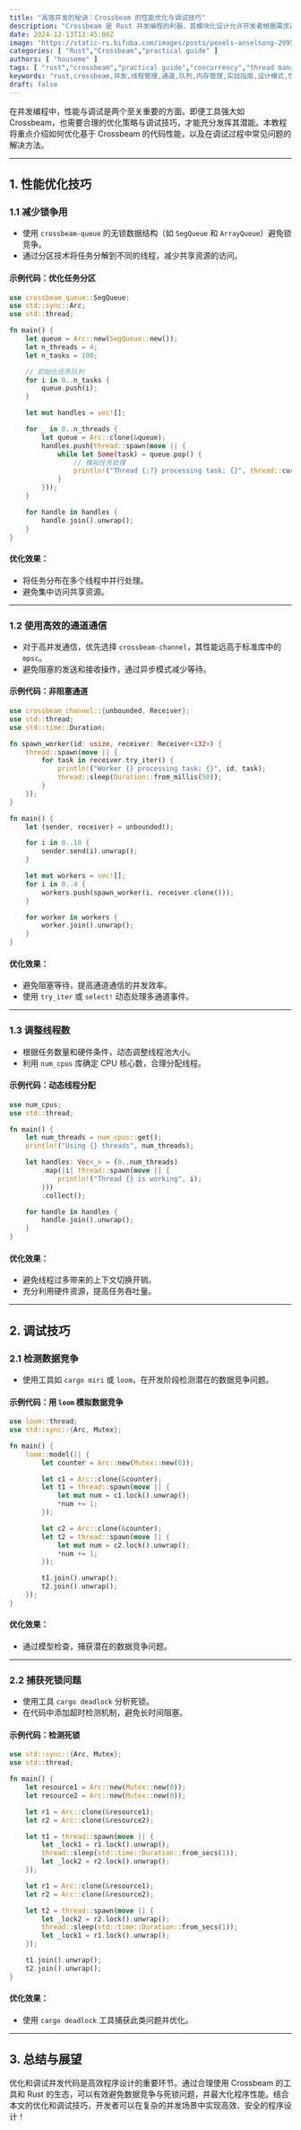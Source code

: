 ```yaml
---
title: "高效并发的秘诀：Crossbeam 的性能优化与调试技巧"
description: "Crossbeam 是 Rust 并发编程的利器，其模块化设计允许开发者根据需求选择性地使用功能强大的工具。在并发编程中，性能与调试是两个至关重要的方面。即便工具强大如 Crossbeam，也需要合理的优化策略与调试技巧，才能充分发挥其潜能。本教程将重点介绍如何优化基于 Crossbeam 的代码性能，以及在调试过程中常见问题的解决方法。"
date: 2024-12-13T12:45:00Z
image: "https://static-rs.bifuba.com/images/posts/pexels-anselsong-29956274-1920.jpg"
categories: [ "Rust","Crossbeam","practical guide" ]
authors: [ "houseme" ]
tags: [ "rust","crossbeam","practical guide","concurrency","thread management","channel","queue","memory management","performance optimization","debugging" ]
keywords: "rust,crossbeam,并发,线程管理,通道,队列,内存管理,实战指南,设计模式,性能优化,调试技巧"
draft: false
---
```



在并发编程中，性能与调试是两个至关重要的方面。即便工具强大如 Crossbeam，也需要合理的优化策略与调试技巧，才能充分发挥其潜能。本教程将重点介绍如何优化基于 Crossbeam 的代码性能，以及在调试过程中常见问题的解决方法。

---

## **1. 性能优化技巧**

### **1.1 减少锁争用**

- 使用 `crossbeam-queue` 的无锁数据结构（如 `SegQueue` 和 `ArrayQueue`）避免锁竞争。
- 通过分区技术将任务分解到不同的线程，减少共享资源的访问。

#### 示例代码：优化任务分区

```rust
use crossbeam_queue::SegQueue;
use std::sync::Arc;
use std::thread;

fn main() {
    let queue = Arc::new(SegQueue::new());
    let n_threads = 4;
    let n_tasks = 100;

    // 初始化任务队列
    for i in 0..n_tasks {
        queue.push(i);
    }

    let mut handles = vec![];

    for _ in 0..n_threads {
        let queue = Arc::clone(&queue);
        handles.push(thread::spawn(move || {
            while let Some(task) = queue.pop() {
                // 模拟任务处理
                println!("Thread {:?} processing task: {}", thread::current().id(), task);
            }
        }));
    }

    for handle in handles {
        handle.join().unwrap();
    }
}
```

#### 优化效果：

- 将任务分布在多个线程中并行处理。
- 避免集中访问共享资源。

---

### **1.2 使用高效的通道通信**

- 对于高并发通信，优先选择 `crossbeam-channel`，其性能远高于标准库中的 `mpsc`。
- 避免阻塞的发送和接收操作，通过异步模式减少等待。

#### 示例代码：非阻塞通道

```rust
use crossbeam_channel::{unbounded, Receiver};
use std::thread;
use std::time::Duration;

fn spawn_worker(id: usize, receiver: Receiver<i32>) {
    thread::spawn(move || {
        for task in receiver.try_iter() {
            println!("Worker {} processing task: {}", id, task);
            thread::sleep(Duration::from_millis(50));
        }
    });
}

fn main() {
    let (sender, receiver) = unbounded();

    for i in 0..10 {
        sender.send(i).unwrap();
    }

    let mut workers = vec![];
    for i in 0..4 {
        workers.push(spawn_worker(i, receiver.clone()));
    }

    for worker in workers {
        worker.join().unwrap();
    }
}
```

#### 优化效果：

- 避免阻塞等待，提高通道通信的并发效率。
- 使用 `try_iter` 或 `select!` 动态处理多通道事件。

---

### **1.3 调整线程数**

- 根据任务数量和硬件条件，动态调整线程池大小。
- 利用 `num_cpus` 库确定 CPU 核心数，合理分配线程。

#### 示例代码：动态线程分配

```rust
use num_cpus;
use std::thread;

fn main() {
    let num_threads = num_cpus::get();
    println!("Using {} threads", num_threads);

    let handles: Vec<_> = (0..num_threads)
        .map(|i| thread::spawn(move || {
            println!("Thread {} is working", i);
        }))
        .collect();

    for handle in handles {
        handle.join().unwrap();
    }
}
```

#### 优化效果：

- 避免线程过多带来的上下文切换开销。
- 充分利用硬件资源，提高任务吞吐量。

---

## **2. 调试技巧**

### **2.1 检测数据竞争**

- 使用工具如 `cargo miri` 或 `loom`，在开发阶段检测潜在的数据竞争问题。

#### 示例代码：用 `loom` 模拟数据竞争

```rust
use loom::thread;
use std::sync::{Arc, Mutex};

fn main() {
    loom::model(|| {
        let counter = Arc::new(Mutex::new(0));

        let c1 = Arc::clone(&counter);
        let t1 = thread::spawn(move || {
            let mut num = c1.lock().unwrap();
            *num += 1;
        });

        let c2 = Arc::clone(&counter);
        let t2 = thread::spawn(move || {
            let mut num = c2.lock().unwrap();
            *num += 1;
        });

        t1.join().unwrap();
        t2.join().unwrap();
    });
}
```

#### 优化效果：

- 通过模型检查，捕获潜在的数据竞争问题。

---

### **2.2 捕获死锁问题**

- 使用工具 `cargo deadlock` 分析死锁。
- 在代码中添加超时检测机制，避免长时间阻塞。

#### 示例代码：检测死锁

```rust
use std::sync::{Arc, Mutex};
use std::thread;

fn main() {
    let resource1 = Arc::new(Mutex::new(0));
    let resource2 = Arc::new(Mutex::new(0));

    let r1 = Arc::clone(&resource1);
    let r2 = Arc::clone(&resource2);

    let t1 = thread::spawn(move || {
        let _lock1 = r1.lock().unwrap();
        thread::sleep(std::time::Duration::from_secs(1));
        let _lock2 = r2.lock().unwrap();
    });

    let r1 = Arc::clone(&resource1);
    let r2 = Arc::clone(&resource2);

    let t2 = thread::spawn(move || {
        let _lock2 = r2.lock().unwrap();
        thread::sleep(std::time::Duration::from_secs(1));
        let _lock1 = r1.lock().unwrap();
    });

    t1.join().unwrap();
    t2.join().unwrap();
}
```

#### 优化效果：

- 使用 `cargo deadlock` 工具捕获此类问题并优化。

---

## **3. 总结与展望**

优化和调试并发代码是高效程序设计的重要环节。通过合理使用 Crossbeam 的工具和 Rust 的生态，可以有效避免数据竞争与死锁问题，并最大化程序性能。结合本文的优化和调试技巧，开发者可以在复杂的并发场景中实现高效、安全的程序设计！

